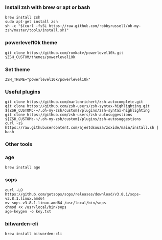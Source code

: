 ### Install zsh with brew or apt or bash

```
brew install zsh
sudo apt-get install zsh
sh -c "$(curl -fsSL https://raw.github.com/robbyrussell/oh-my-zsh/master/tools/install.sh)"
```

### powerlevel10k theme

```
git clone https://github.com/romkatv/powerlevel10k.git $ZSH_CUSTOM/themes/powerlevel10k
```

### Set theme

```
ZSH_THEME="powerlevel10k/powerlevel10k"
```

### Useful plugins

```
git clone https://github.com/marlonrichert/zsh-autocomplete.git
git clone https://github.com/zsh-users/zsh-syntax-highlighting.git ${ZSH_CUSTOM:-~/.oh-my-zsh/custom}/plugins/zsh-syntax-highlighting
git clone https://github.com/zsh-users/zsh-autosuggestions ${ZSH_CUSTOM:-~/.oh-my-zsh/custom}/plugins/zsh-autosuggestions
curl -sS https://raw.githubusercontent.com/ajeetdsouza/zoxide/main/install.sh | bash
```

### Other tools

### age

```
brew install age
```

### sops

```
curl -LO https://github.com/getsops/sops/releases/download/v3.8.1/sops-v3.8.1.linux.amd64
mv sops-v3.8.1.linux.amd64 /usr/local/bin/sops
chmod +x /usr/local/bin/sops
age-keygen -o key.txt
```

### bitwarden-cli
```
brew install bitwarden-cli
```